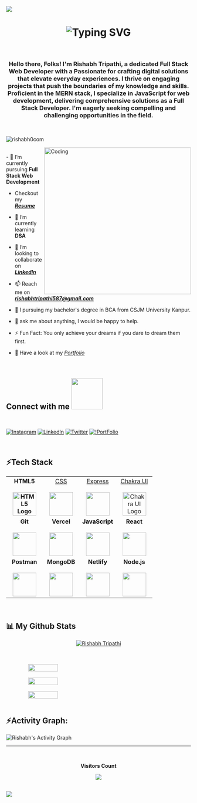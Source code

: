 
<img src="https://user-images.githubusercontent.com/73097560/115834477-dbab4500-a447-11eb-908a-139a6edaec5c.gif">
<h1 align='center'>
<img src="https://readme-typing-svg.demolab.com?font=Fira+Code&weight=600&size=22&pause=1000&color=ffbe0b&random=false&width=535&lines=%E2%9C%A8+Hey,+I'm+Rishabh.+You+are+Welcome!+%F0%9F%8C%9F" alt="Typing SVG" />
</h1>

<br>

<h3> <center>Hello there, Folks! I'm Rishabh Tripathi, a dedicated Full Stack Web Developer with a Passionate for crafting digital solutions that elevate everyday experiences. I thrive on engaging projects that push the boundaries of my knowledge and skills. Proficient in the MERN stack, I specialize in JavaScript for web development, delivering comprehensive solutions as a Full Stack Developer. I'm eagerly seeking compelling and challenging opportunities in the field.</center></h3>

<br>
<p align="left"> <img src="https://komarev.com/ghpvc/?username=rishabh0com&label=Profile%20views&color=0e75b6&style=flat" alt="rishabh0com" /> </p>
<img align="right" alt="Coding" width="400"  src="./pic/gif4.gif">
<br>
- 🔭 I’m currently pursuing <spna><b>Full Stack Web Development</b></spna>

- Checkout my <i>**[Resume](https://drive.google.com/file/d/1pzT_V3rpB2ez6tqj9FzrL8O_G7EPG4G3/view?usp=sharing)**</i>

- 🌱 I’m currently learning **DSA**

- 👯 I’m looking to collaborate on <i>**[LinkedIn](https://www.linkedin.com/in/rishabh-tripathi0703)**</i>

- 📫 Reach me on <i> **rishabhtripathi587@gmail.com**</i>

- 📘 I pursuing my bachelor's degree in BCA from CSJM University Kanpur.

- 💬 ask me about anything, I would be happy to help.

- ⚡ Fun Fact: You only achieve your dreams if you dare to dream them first.


- 💬 Have a look at my <i>[Portfolio](https://rishabh-tripathi.vercel.app/)</i>

<br>
<h2> Connect with me <img src='https://raw.githubusercontent.com/ShahriarShafin/ShahriarShafin/main/Assets/handshake.gif' width="85px" marginBottom="4px"> </h2>
<br>


[![Instagram](https://img.shields.io/badge/Instagram-E4405F?style=for-the-badge&logo=instagram&logoColor=white)](https://www.instagram.com/_rishabh_0703/) [![LinkedIn](https://img.shields.io/badge/LinkedIn-0077B5?style=for-the-badge&logo=linkedin&logoColor=white)](https://www.linkedin.com/in/rishabh-tripathi0703) 
[![Twitter](https://img.shields.io/badge/Twitter-1DA1F2?style=for-the-badge&logo=twitter&logoColor=white)](https://x.com/Rishabh78419250) 
[![!PortFolio](https://img.shields.io/badge/website-000000?style=for-the-badge&logo=About.me&logoColor=white)](https://rishabh-tripathi.vercel.app/)

<br>
<h2 align="left">⚡Tech Stack</h2>
<table align="center">
  <tbody>
    <tr valign="top">
      <td width="25%" align="center">
        <a style="font-weight: bold; text-decoration: none;" href="https://www.w3.org/html/">
          <span>HTML5</span><br /><br />
          <img
            height="64px"
             src="https://cdn.svgporn.com/logos/html-5.svg" alt="HTML5 Logo"
          />
        </a>
      </td>
        <td width="25%" align="center">
        <a href="http://www.w3.org/TR/CSS/">
          <span>CSS</span><br /><br />
          <img height="64px" src="https://cdn.svgporn.com/logos/css-3.svg" />
        </a>
      </td>
       <td width="25%" align="center">
        <a href="http://expressjs.com/">
          <span>Express</span><br /><br />
          <img
            height="64px"
            src="https://cdn.svgporn.com/logos/express.svg"
          />
        </a>
      </td>
      <td width="25%" align="center">
        <a href="https://chakra-ui.com/">
          <span>Chakra UI</span><br /><br />
          <img height="64px" src="https://itelofilho.gallerycdn.vsassets.io/extensions/itelofilho/chakra-ui-cheatsheet/0.1.2/1602346378840/Microsoft.VisualStudio.Services.Icons.Default" alt="Chakra UI Logo" />
        </a>
      </td>
    </tr>
    <tr valign="top">
      <td width="25%" align="center">
        <a style="font-weight: bold; text-decoration: none;" href="https://git-scm.com/">
          <span>Git</span><br /><br />
          <img
            height="64px"
            src="https://cdn.svgporn.com/logos/git-icon.svg"
          />
        </a>
    </td>
      <td width="25%" align="center">
        <a style="font-weight: bold; text-decoration: none;" href="https://www.vercel.com/">
          <span>Vercel</span><br /><br />
          <img height="64px" src="https://cdn.svgporn.com/logos/vercel.svg" />
        </a>
      </td>
      <td width="25%" align="center">
        <a style="color: black; font-weight: bold; text-decoration: none;" href="https://developer.mozilla.org/en-US/docs/Web/JavaScript">
          <span>JavaScript</span><br /><br />
          <img height="64px" src="https://cdn.svgporn.com/logos/javascript.svg" />
        </a>
      </td>
      <td width="25%" align="center">
        <a style="font-weight: bold; text-decoration: none;" href="https://react.dev/">
          <span>React</span><br /><br />
          <img height="64px" src="https://cdn.svgporn.com/logos/react.svg" />
        </a>
      </td>
    </tr>
    <tr valign="top">
        <td width="25%" align="center">
        <a style="font-weight: bold; text-decoration: none;" href="https://www.getpostman.com/">
          <span>Postman</span><br /><br />
          <img
            height="64px"
            src="https://cdn.svgporn.com/logos/postman-icon.svg"
          />
        </a>
    </td>
    <td width="25%" align="center">
      <a style="font-weight: bold; text-decoration: none;" href="https://www.mongodb.org/">
        <span>MongoDB</span><br /><br />
        <img
          height="64px"
          src="https://cdn.svgporn.com/logos/mongodb.svg"
        />
      </a>
    </td>
      <td width="25%" align="center">
        <a style="font-weight: bold; text-decoration: none;" href="https://www.netlify.com/">
          <span>Netlify</span><br /><br />
          <img height="64px" src="https://cdn.svgporn.com/logos/netlify.svg" />
        </a>
      </td>
      <td width="25%" align="center">
        <a style="font-weight: bold; text-decoration: none;" href="https://nodejs.org/">
          <span>Node.js</span><br /><br />
          <img height="64px" src="https://cdn.svgporn.com/logos/nodejs.svg" />
        </a>
      </td>
    </tr>

  </tbody>
</table>

<br/>

## 📊 My Github Stats

<!-- github status  -->
<p align="center"> <a href="https://github.com/ryo-ma/github-profile-trophy"><img src="https://github-profile-trophy.vercel.app/?username=rishabh0com" alt="Rishabh Tripathi" /></a> </p>
<br/>
<!-- https://github-readme-stats.vercel.app/api?&hide=stars,issues&theme=radical&include_all_commits=true&cache_seconds=1800&custom_title=Your%20GitHub%20Stats -->
<br>
<div align="center" style="display: flex; ">
  <img src="https://github-readme-stats.vercel.app/api?username=rishabh0com&theme=react&border_radius=4.6&locale=en&layout=compact&show_icons=true&count_private=true&hide_border=true&include_all_commits=true&show_icons=true" style="width: 40%" />
</div>
<br>
<div align="center" style="display: flex; ">
<img src="https://github-readme-stats.vercel.app/api/top-langs/?username=rishabh0com&theme=react&border_radius=4.6&locale=en&layout=compact&show_icons=true" style="width: 40%" />
</div>
<br>
<div align="center" style="display: flex; ">
 
<img src="https://streak-stats.demolab.com?user=rishabh0com&_border=true&theme=dark&hide_border=true&theme=react&locale=en&layout=compact" style="width: 40%" />

</div>
<br>
 <h2 align="left">⚡Activity Graph:</h2>
  <a><img alt="Rishabh's Activity Graph" src="https://github-readme-activity-graph.vercel.app/graph?username=rishabh0com&bg_color=ece2f8&color=000000&line=9263d9&point=c45f5f&area=true&hide_border=true" /></a>

<br> 


<hr>

<div align="center">
<br><p align="centre"><b>Visitors Count</b></p>  
<p align="center"><img align="center" src="https://profile-counter.glitch.me/{rishabh0com}/count.svg" /></p> 
<br></div>

<img src="https://user-images.githubusercontent.com/73097560/115834477-dbab4500-a447-11eb-908a-139a6edaec5c.gif">
